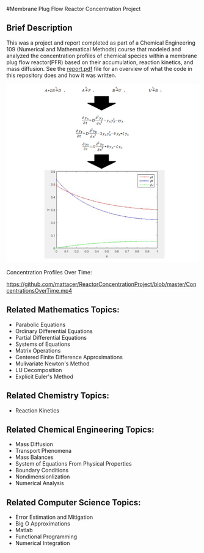 #Membrane Plug Flow Reactor Concentration Project
## Brief Description
This was a project and report completed as part of a Chemical Engineering 109 (Numerical and Mathematical Methods) course that modeled and analyzed the concentration profiles of chemical species within a membrane plug flow reactor(PFR) based on their accumulation, reaction kinetics, and mass diffusion. See the [report.pdf](./report.pdf) file for an overview of what the code in this repository does and how it was written.

![Reactions](./reactions.png)

Concentration Profiles Over Time:

https://github.com/mattacer/ReactorConcentrationProject/blob/master/ConcentrationsOverTime.mp4

## Related Mathematics Topics:
* Parabolic Equations
* Ordinary Differential Equations
* Partial Differential Equations
* Systems of Equations
* Matrix Operations
* Centered Finite Difference Approximations
* Mulivariate Newton's Method
* LU Decomposition
* Explicit Euler's Method

## Related Chemistry Topics:
* Reaction Kinetics

## Related Chemical Engineering Topics:
* Mass Diffusion
* Transport Phenomena
* Mass Balances
* System of Equations From Physical Properties
* Boundary Conditions
* Nondimensionlization
* Numerical Analysis

## Related Computer Science Topics:
* Error Estimation and Mitigation
* Big O Approximations
* Matlab
* Functional Programming
* Numerical Integration
